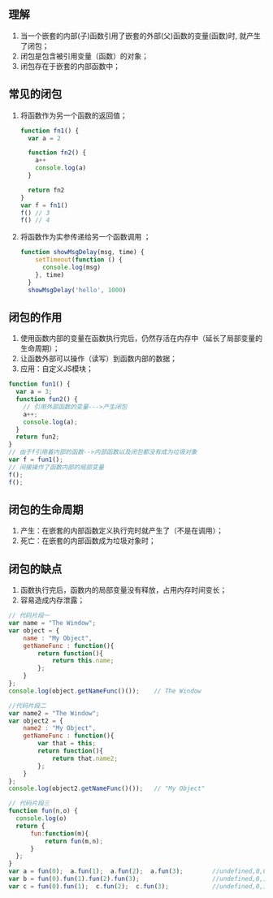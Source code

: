 ## 理解

1. 当一个嵌套的内部(子)函数引用了嵌套的外部(父)函数的变量(函数)时, 就产生了闭包；
2. 闭包是包含被引用变量（函数）的对象；
3. 闭包存在于嵌套的内部函数中；

## 常见的闭包

1. 将函数作为另一个函数的返回值；

   ```javascript
   function fn1() {
     var a = 2

     function fn2() {
       a++
       console.log(a)
     }

     return fn2
   }
   var f = fn1()
   f() // 3
   f() // 4
   ```

2. 将函数作为实参传递给另一个函数调用 ；

   ```javascript
   function showMsgDelay(msg, time) {
       setTimeout(function () {
         console.log(msg)
       }, time)
     }
     showMsgDelay('hello', 1000)
   ```

## 闭包的作用

1. 使用函数内部的变量在函数执行完后，仍然存活在内存中（延长了局部变量的生命周期）；
2. 让函数外部可以操作（读写）到函数内部的数据；
3. 应用：自定义JS模块；

```javascript
function fun1() {
  var a = 3;
  function fun2() {
    // 引用外部函数的变量--->产生闭包
    a++;            
    console.log(a);
  }
  return fun2;
}
// 由于f引用着内部的函数-->内部函数以及闭包都没有成为垃圾对象
var f = fun1();  
// 间接操作了函数内部的局部变量
f();   
f();
```



## 闭包的生命周期

1. 产生：在嵌套的内部函数定义执行完时就产生了（不是在调用）；
2. 死亡：在嵌套的内部函数成为垃圾对象时；

## 闭包的缺点

1. 函数执行完后，函数内的局部变量没有释放，占用内存时间变长；
2. 容易造成内存泄露；

```javascript
// 代码片段一
var name = "The Window";
var object = {
    name : "My Object",
    getNameFunc : function(){
        return function(){
            return this.name;
        };
    }
};
console.log(object.getNameFunc()()); 	// The Window

//代码片段二
var name2 = "The Window";
var object2 = {
    name2 : "My Object",
    getNameFunc : function(){
        var that = this;
        return function(){
            return that.name2;
        };
    }
};
console.log(object2.getNameFunc()()); 	// "My Object"

// 代码片段三
function fun(n,o) {
  console.log(o)
  return {
      fun:function(m){
          return fun(m,n);
      }
  };
}
var a = fun(0);  a.fun(1);  a.fun(2);  a.fun(3);		//undefined,0,0,0
var b = fun(0).fun(1).fun(2).fun(3);					//undefined,0,1,2
var c = fun(0).fun(1);  c.fun(2);  c.fun(3);			//undefined,0,1,1
```